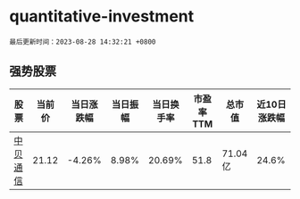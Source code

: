 # quantitative-investment

`最后更新时间：2023-08-28 14:32:21 +0800`

## 强势股票

|股票|当前价|当日涨跌幅|当日振幅|当日换手率|市盈率TTM|总市值|近10日涨跌幅|
|----|----|----|----|----|----|----|----|
|[中贝通信](https://xueqiu.com/S/SH603220)|21.12|-4.26%|8.98%|20.69%|51.8|71.04亿|24.6%|
